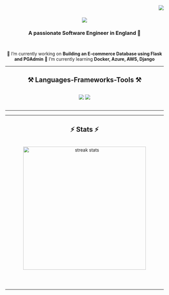 <img align="right" src="https://visitor-badge.laobi.icu/badge?page_id=oluchinwade.oluchinwade" />

<h1 align="center">
    <img src="https://readme-typing-svg.herokuapp.com/?font=Righteous&size=35&center=true&vCenter=true&width=500&height=70&duration=4000&lines=Hi+There!+👋+😊;+I'm+Oluchukwu+Nwade!;" />
</h1>
<h3 align="center">A passionate Software Engineer in England 🏴󠁧󠁢󠁥󠁮󠁧󠁿 </h3>

<br/>

<div align="center">
 
 🔭 I’m currently working on **Building an E-commerce Database using Flask and PGAdmin**
 🌱 I’m currently learning **Docker, Azure, AWS, Django**

  <hr/>
 
<h2 align="center">⚒️ Languages-Frameworks-Tools ⚒️</h2>
<br/>
<div align="center">
    <img src="https://skillicons.dev/icons?i=react,html,css,vscode,github,figma,r" />
    <img src="https://skillicons.dev/icons?i=nodejs,python,javascript,typescript,mysql,flask,django" /><br>
</div>

<br/>
<hr/>
<hr/>

<h2 align="center">⚡ Stats ⚡</h2>
<br>
<div align=center>
  <img width=390 src="https://github-readme-streak-stats-oluchinwade.vercel.app/?user=oluchinwade&count_private=true&theme=react&border_radius=10" alt="streak stats"/>
  <br/>
</div>

<br/><br/>

<hr/>
